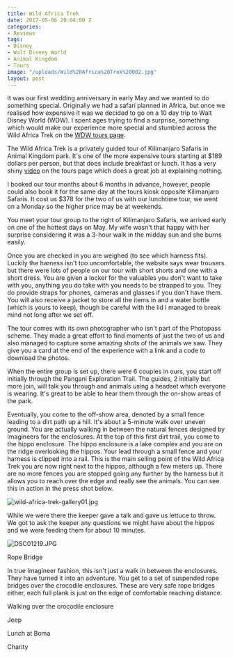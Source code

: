 ```yaml
---
title: Wild Africa Trek
date: 2017-05-06 20:04:00 Z
categories:
- Reviews
tags:
- Disney
- Walt Disney World
- Animal Kingdom
- Tours
image: "/uploads/Wild%20Africa%20Trek%20002.jpg"
layout: post
---
```


It was our first wedding anniversary in early May and we wanted to do something special. Originally we had a safari planned in Africa, but once we realised how expensive it was we decided to go on a 10 day trip to Walt Disney World (WDW). I spent ages trying to find a surprise, something which would make our experience more special and stumbled across the Wild Africa Trek on the [WDW tours page](https://disneyworld.disney.go.com/events-tours/).

The Wild Africa Trek is a privately guided tour of Kilimanjaro Safaris in Animal Kingdom park. It's one of the more expensive tours starting at $189 dollars per person, but that does include breakfast or lunch. It has a very shiny [video](https://disneyworld.disney.go.com/events-tours/animal-kingdom/wild-africa-trek/#detailsMediaPlayer=1/0/0/0) on the tours page which does a great job at explaining nothing.

I booked our tour months about 6 months in advance, however, people could also book it for the same day at the tours kiosk opposite Kilimanjaro Safaris. It cost us $378 for the two of us with our lunchtime tour, we went on a Monday so the higher price may be at weekends.

You meet your tour group to the right of Kilimanjaro Safaris, we arrived early on one of the hottest days on May. My wife wasn't that happy with her surprise considering it was a 3-hour walk in the midday sun and she burns easily.

Once you are checked in you are weighed (to see which harness fits). Luckily the harness isn't too uncomfortable, the website says wear trousers but there were lots of people on our tour with short shorts and one with a short dress. You are given a locker for the valuables you don't want to take with you, anything you do take with you needs to be strapped to you. They do provide straps for phones, cameras and glasses if you don't have them. You will also receive a jacket to store all the items in and a water bottle (which is yours to keep), though be careful with the lid I managed to break mind not long after we set off.

The tour comes with its own photographer who isn't part of the Photopass scheme. They made a great effort to find moments of just the two of us and also managed to capture some amazing shots of the animals we saw. They give you a card at the end of the experience with a link and a code to download the photos.

When the entire group is set up, there were 6 couples in ours, you start off initially through the Pangani Exploration Trail. The guides, 2  initially but more join, will talk you through and animals using a headset which everyone is wearing. It's great to be able to hear them through the on-show areas of the park.

Eventually, you come to the off-show area, denoted by a small fence leading to a dirt path up a hill. It's about a 5-minute walk over uneven ground. You are actually walking in between the natural fences designed by Imagineers for the enclosures. At the top of this first dirt trail, you come to the hippo enclosure. The hippo enclosure is a lake complex and you are on the ridge overlooking the hippos. Your lead through a small fence and your harness is clipped into a rail. This is the main selling point of the Wild Africa Trek you are now right next to the hippos, although a few meters up. There are no more fences you are stopped going any further by the harness but it allows you to reach over the edge and really see the animals. You can see this in action in the press shot below.

![wild-africa-trek-gallery01.jpg](/uploads/wild-africa-trek-gallery01.jpg)

While we were there the keeper gave a talk and gave us lettuce to throw. We got to ask the keeper any questions we might have about the hippos and we were feeding them for about 10 minutes.

![DSC01219.JPG](/uploads/DSC01219.JPG)

Rope Bridge

In true Imagineer fashion, this isn't just a walk in between the enclosures. They have turned it into an adventure. You get to a set of suspended rope bridges over the crocodile enclosures. These are very safe rope bridges either, each full plank is just on the edge of comfortable reaching distance.

Walking over the crocodile enclosure

Jeep

Lunch at Boma

Charity